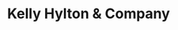 ---
title: "Kelly Hylton & Company"
url: /charleston/kelly-hylton-and-company/
shop: hairdresser
---